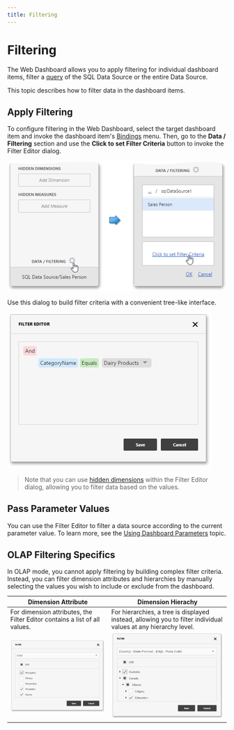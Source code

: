 ```yaml
---
title: Filtering
---
```

# Filtering
The Web Dashboard allows you to apply filtering for individual dashboard items, filter a [query](../providing-data/working-with-sql-data-sources.md) of the SQL Data Source or the entire Data Source.

This topic describes how to filter data in the dashboard items.

## Apply Filtering
To configure filtering in the Web Dashboard, select the target dashboard item and invoke the dashboard item's [Bindings](../ui-elements/dashboard-item-menu.md) menu. Then, go to the **Data / Filtering** section and use the **Click to set Filter Criteria** button to invoke the Filter Editor dialog.

![wdd-invoke-filter-editor](../../../images/img124630.png)

Use this dialog to build filter criteria with a convenient tree-like interface.

![wdd-filter-editor](../../../images/img124632.png)

> Note that you can use [hidden dimensions](../binding-dashboard-items-to-data/hidden-data-items.md) within the Filter Editor dialog, allowing you to filter data based on the values.

## Pass Parameter Values
You can use the Filter Editor to filter a data source according to the current parameter value. To learn more, see the [Using Dashboard Parameters](../data-analysis/dashboard-parameters.md) topic.

## OLAP Filtering Specifics
In OLAP mode, you cannot apply filtering by building complex filter criteria. Instead, you can filter dimension attributes and hierarchies by manually selecting the values you wish to include or exclude from the dashboard.

| Dimension Attribute | Dimension Hierachy |
|---|---|
| For dimension attributes, the Filter Editor contains a list of all values. | For hierarchies, a tree is displayed instead, allowing you to filter individual values at any hierarchy level. |
| ![wdd-olap-filtering-attribute](../../../images/img124640.png) | ![wdd-olap-filtering-hierarchy](../../../images/img124639.png) |